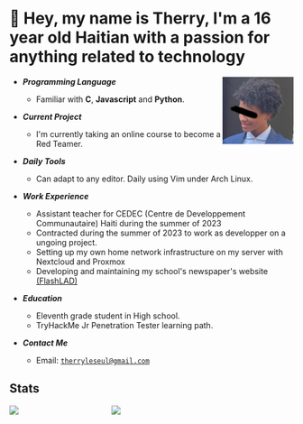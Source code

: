 # 👋 Hey, my name is Therry, I'm a 16 year old Haitian with a passion for anything related to technology

<img align="right" width="25%" src="./IMG-2533.png"/>

- ***Programming Language***

  * Familiar with **C**, **Javascript** and **Python**. 
  
- ***Current Project***

  * I'm currently taking an online course to become a Red Teamer.

- ***Daily Tools***

  * Can adapt to any editor. Daily using Vim under Arch Linux.

- ***Work Experience***

  * Assistant teacher for CEDEC (Centre de Developpement Communautaire) Haiti during the summer of 2023
  * Contracted during the summer of 2023 to work as developper on a ungoing project.
  * Setting up my own home network infrastructure on my server with Nextcloud and Proxmox
  * Developing and maintaining my school's newspaper's website <a href="https://flashlad.com/"/>(FlashLAD)</a>  

- ***Education***

  * Eleventh grade student in High school.
  * TryHackMe Jr Penetration Tester learning path.

- ***Contact Me***

  * Email: [`therryleseul@gmail.com`](mailto:therryleseul@gmail.com)

## Stats

<p>
<a href="https://github.com/TherryHilaire?tab=repositories"><img align="left" width="36%" src="https://github-readme-stats.vercel.app/api/top-langs/?username=TherryHilaire&layout=compact&hide=html,roff&exclude_repo=MacOS-Hackintosh&theme=gruvbox"/></a>
<a href="https://github.com/TherryHilaire"><img width="43%" src="https://github-readme-stats.vercel.app/api?username=TherryHilaire&show_icons=true&theme=gruvbox"/></a>
</p>
